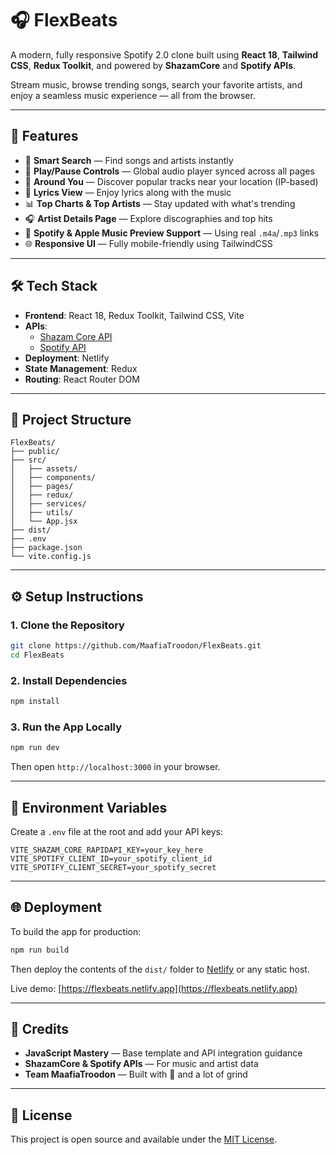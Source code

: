 # 🎧 FlexBeats

A modern, fully responsive Spotify 2.0 clone built using **React 18**, **Tailwind CSS**, **Redux Toolkit**, and powered by **ShazamCore** and **Spotify APIs**.

Stream music, browse trending songs, search your favorite artists, and enjoy a seamless music experience — all from the browser.

---

## 🚀 Features

- 🔎 **Smart Search** — Find songs and artists instantly  
- 🎵 **Play/Pause Controls** — Global audio player synced across all pages  
- 📍 **Around You** — Discover popular tracks near your location (IP-based)  
- 🎤 **Lyrics View** — Enjoy lyrics along with the music  
- 📊 **Top Charts & Top Artists** — Stay updated with what's trending  
- 🎧 **Artist Details Page** — Explore discographies and top hits  
- 🔗 **Spotify & Apple Music Preview Support** — Using real `.m4a`/`.mp3` links  
- 🌐 **Responsive UI** — Fully mobile-friendly using TailwindCSS  

---

## 🛠️ Tech Stack

- **Frontend**: React 18, Redux Toolkit, Tailwind CSS, Vite  
- **APIs**:  
  - [Shazam Core API](https://rapidapi.com/tipsters/api/shazam-core)  
  - [Spotify API](https://developer.spotify.com/documentation/web-api/)  
- **Deployment**: Netlify  
- **State Management**: Redux  
- **Routing**: React Router DOM  

---

## 📂 Project Structure

```
FlexBeats/
├── public/
├── src/
│   ├── assets/
│   ├── components/
│   ├── pages/
│   ├── redux/
│   ├── services/
│   ├── utils/
│   └── App.jsx
├── dist/
├── .env
├── package.json
└── vite.config.js
```

---

## ⚙️ Setup Instructions

### 1. Clone the Repository

```bash
git clone https://github.com/MaafiaTroodon/FlexBeats.git
cd FlexBeats
```

### 2. Install Dependencies

```bash
npm install
```

### 3. Run the App Locally

```bash
npm run dev
```

Then open `http://localhost:3000` in your browser.

---

## 🔐 Environment Variables

Create a `.env` file at the root and add your API keys:

```env
VITE_SHAZAM_CORE_RAPIDAPI_KEY=your_key_here
VITE_SPOTIFY_CLIENT_ID=your_spotify_client_id
VITE_SPOTIFY_CLIENT_SECRET=your_spotify_secret
```

---

## 🌐 Deployment

To build the app for production:

```bash
npm run build
```

Then deploy the contents of the `dist/` folder to [Netlify](https://netlify.com) or any static host.

Live demo: [https://flexbeats.netlify.app](https://flexbeats.netlify.app)

---

## 🙌 Credits

- **JavaScript Mastery** — Base template and API integration guidance  
- **ShazamCore & Spotify APIs** — For music and artist data  
- **Team MaafiaTroodon** — Built with 💙 and a lot of grind

---

## 📄 License

This project is open source and available under the [MIT License](LICENSE).
